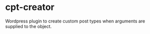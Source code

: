 # cpt-creator
Wordpress plugin to create custom post types when arguments are supplied to the object.
